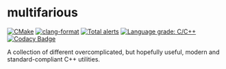 # multifarious
[![CMake](https://github.com/janekb04/multifarious/workflows/CMake/badge.svg)](https://github.com/janekb04/multifarious/actions?query=workflow%3ACMake)
[![clang-format](https://github.com/janekb04/multifarious/workflows/clang-format/badge.svg)](https://github.com/janekb04/multifarious/actions?query=workflow%3Aclang-format)
[![Total alerts](https://img.shields.io/lgtm/alerts/g/janekb04/multifarious.svg?logo=lgtm&logoWidth=18)](https://lgtm.com/projects/g/janekb04/multifarious/alerts/)
[![Language grade: C/C++](https://img.shields.io/lgtm/grade/cpp/g/janekb04/multifarious.svg?logo=lgtm&logoWidth=18)](https://lgtm.com/projects/g/janekb04/multifarious/context:cpp)
[![Codacy Badge](https://app.codacy.com/project/badge/Grade/b053d0c0820348c6961e837b601672e3)](https://www.codacy.com/gh/janekb04/multifarious/dashboard?utm_source=github.com&amp;utm_medium=referral&amp;utm_content=janekb04/multifarious&amp;utm_campaign=Badge_Grade)

A collection of different overcomplicated, but hopefully useful, modern and standard-compliant C++ utilities.
